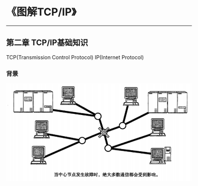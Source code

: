 # **《图解TCP/IP》** 


----------



## 第二章 TCP/IP基础知识

TCP(Transmission Control Protocol) IP(Internet Protocol)
### 背景

![中央集中式](pics\集中式.PNG)